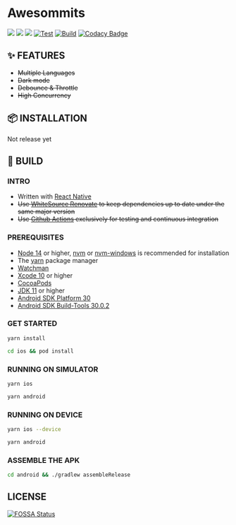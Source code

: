# Awesommits

[![](https://img.shields.io/github/license/shensven/Awetributions)](./LICENSE)
[![](https://img.shields.io/github/package-json/dependency-version/shensven/Awetributions/react-native)](./package.json)
[![](https://img.shields.io/github/package-json/dependency-version/shensven/Awetributions/react)](./package.json)
[![Test](https://github.com/shensven/Awetributions/actions/workflows/dev.yml/badge.svg?branch=dev)](https://github.com/shensven/Awetributions/actions/workflows/dev.yml)
[![Build](https://github.com/shensven/Awetributions/actions/workflows/main.yml/badge.svg)](https://github.com/shensven/Awetributions/actions/workflows/main.yml)
[![Codacy Badge](https://api.codacy.com/project/badge/Grade/38ba286740994a94ad75d9fcf3b2310b)](https://app.codacy.com/gh/shensven/Awetributions?utm_source=github.com&utm_medium=referral&utm_content=shensven/Awetributions&utm_campaign=Badge_Grade_Settings)

## ✨ FEATURES

- ~~Multiple Languages~~
- ~~Dark mode~~
- ~~Debounce & Throttle~~
- ~~High Concurrency~~

## 📦 INSTALLATION

Not release yet

## 🔨 BUILD

### INTRO

- Written with [React Native](https://reactnative.dev/)
- ~~Use [WhiteSource Renovate](https://www.whitesourcesoftware.com/free-developer-tools/renovate) to keep dependencies up to date under the same major version~~
- ~~Use [Github Actions](https://github.com/shensven/Readhubn/actions) exclusively for testing and continuous integration~~

### PREREQUISITES

- [Node 14](https://nodejs.org) or higher, [nvm](https://github.com/nvm-sh/nvm) or [nvm-windows](https://github.com/coreybutler/nvm-windows) is recommended for installation
- The [yarn](https://yarnpkg.com/getting-started/install) package manager
- [Watchman](https://formulae.brew.sh/formula/watchman)
- [Xcode 10](https://developer.apple.com/xcode/resources) or higher
- [CocoaPods](https://guides.cocoapods.org/using/getting-started.html)
- [JDK 11](https://formulae.brew.sh/formula/openjdk@11) or higher
- [Android SDK Platform 30](https://developer.android.com/studio/releases/platforms)
- [Android SDK Build-Tools 30.0.2](https://developer.android.com/studio/releases/build-tools)

### GET STARTED

```sh
yarn install
```

```sh
cd ios && pod install
```

### RUNNING ON SIMULATOR

```sh
yarn ios
```

```sh
yarn android
```

### RUNNING ON DEVICE

```sh
yarn ios --device
```

```sh
yarn android
```

### ASSEMBLE THE APK

```sh
cd android && ./gradlew assembleRelease
```

## LICENSE

[![FOSSA Status](https://app.fossa.com/api/projects/git%2Bgithub.com%2Fshensven%2FAwetributions.svg?type=large)](https://app.fossa.com/projects/git%2Bgithub.com%2Fshensven%2FAwetributions?ref=badge_large)
